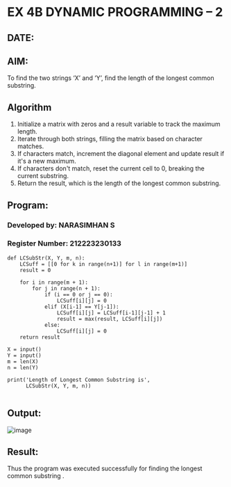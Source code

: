 # EX 4B DYNAMIC PROGRAMMING – 2
## DATE:
## AIM:
To find the two strings ‘X’ and ‘Y’, find the length of the longest common substring. 

## Algorithm
1. Initialize a matrix with zeros and a result variable to track the maximum length.
2. Iterate through both strings, filling the matrix based on character matches.
3. If characters match, increment the diagonal element and update result if it's a new maximum.
4. If characters don't match, reset the current cell to 0, breaking the current substring.
5. Return the result, which is the length of the longest common substring.
## Program:
### Developed by: NARASIMHAN S
### Register Number: 212223230133 

```
def LCSubStr(X, Y, m, n):
    LCSuff = [[0 for k in range(n+1)] for l in range(m+1)]
    result = 0
 
    for i in range(m + 1):
        for j in range(n + 1):
            if (i == 0 or j == 0):
                LCSuff[i][j] = 0
            elif (X[i-1] == Y[j-1]):
                LCSuff[i][j] = LCSuff[i-1][j-1] + 1
                result = max(result, LCSuff[i][j])
            else:
                LCSuff[i][j] = 0
    return result
 
X = input()
Y = input()
m = len(X)
n = len(Y)
 
print('Length of Longest Common Substring is',
      LCSubStr(X, Y, m, n))
 
```
## Output:

![image](https://github.com/user-attachments/assets/8b127337-e25c-464a-ac2f-8d320a31f33c)

## Result:
Thus the program was executed successfully for finding the longest common substring .
